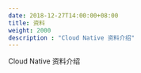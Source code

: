 ```yaml
---
date: 2018-12-27T14:00:00+08:00
title: 资料
weight: 2000
description : "Cloud Native 资料介绍"
---
```


Cloud Native 资料介绍